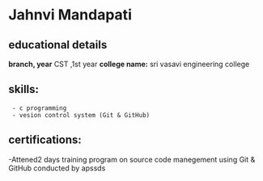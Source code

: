 # Jahnvi Mandapati
## educational details
**branch, year** CST ,1st year
**college name:** sri vasavi engineering college 
## skills:    
     - c programming
     - vesion control system (Git & GitHub)
## certifications:
   -Attened2 days training program on source code manegement using Git & GitHub conducted by apssds
